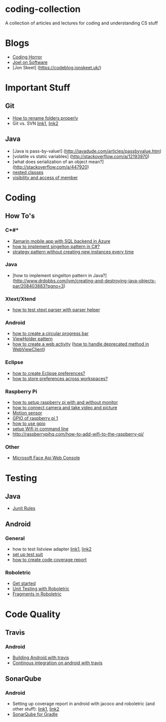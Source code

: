 # coding-collection
A collection of articles and lectures for coding and understanding CS stuff

# Blogs
- [Coding Horror](https://blog.codinghorror.com/)
- [Joel on Software](http://www.joelonsoftware.com/)
- [Jon Skeet] (https://codeblog.jonskeet.uk/)

# Important Stuff

## Git
- [How to rename folders properly](http://stackoverflow.com/a/11183844)
- Git vs. SVN [link1](http://stackoverflow.com/questions/871/why-is-git-better-than-subversion), [link2](https://svnvsgit.com/)
 
## Java
- [Java is pass-by-value!] (http://javadude.com/articles/passbyvalue.htm)
- [volatile vs static variables] (http://stackoverflow.com/a/12193970)
- [what does serialization of an object mean?] (http://stackoverflow.com/a/447920)
- [nested classes](http://docs.oracle.com/javase/tutorial/java/javaOO/nested.html)
- [visibility and access of member](http://docs.oracle.com/javase/tutorial/java/javaOO/accesscontrol.html)

# Coding
## How To's
### C*#*
- [Xamarin mobile app with SQL backend in Azure](https://docs.microsoft.com/en-us/azure/app-service-mobile/app-service-mobile-xamarin-forms-get-started)
- [how to implement singelton pattern in C#?](http://csharpindepth.com/Articles/General/Singleton.aspx)
- [strategy pattern without creating new instances every time](http://codereview.stackexchange.com/questions/58489/strategy-pattern-instances-based-on-enums)

### Java
- [how to implement singelton pattern in Java?] (http://www.drdobbs.com/jvm/creating-and-destroying-java-objects-par/208403883?pgno=3)

### Xtext/Xtend
- [how to test xtext parser with parser helper](http://zarnekow.blogspot.de/2014/10/testing-multiple-xtext-dsls.html)

### Android
- [how to create a circular progress bar](http://stackoverflow.com/a/27269329)
- [ViewHolder pattern](http://www.codeofaninja.com/2013/09/android-viewholder-pattern-example.html)
- [how to create a web activity](https://developer.chrome.com/multidevice/webview/gettingstarted) ([how to handle deprecated method in WebViewClient](http://stackoverflow.com/a/36484720))

### Eclipse
- [how to create Eclipse preferences?](http://www.vogella.com/tutorials/EclipsePreferences/article.html#tutorial-preferences-via-code)
 - [how to store preferences across workspaces?](http://stackoverflow.com/a/13320825)
 
### Raspberry Pi
- [how to setup raspberry pi with and without monitor](http://www.powerdev.de/?p=120)
- [how to connect camera and take video and picture](http://blog.pi3g.com/2013/05/raspberry-pi-kamera-richtig-anschlieen/)
- [Motion sensor](http://tutorials-raspberrypi.de/raspberry-pi-bewegungsmelder-sensor-pir/)
- [GPIO of raspberry pi 1](https://developer-blog.net/raspberry-pi-gpio-schnittstelle-teil-1/)
- [how to use gpio](http://raspberrypiguide.de/howtos/raspberry-pi-gpio-how-to/)
- [setup Wifi in command line](https://www.raspberrypi.org/documentation/configuration/wireless/wireless-cli.md)
 - http://raspberrypihq.com/how-to-add-wifi-to-the-raspberry-pi/
 
### Other
- [Microsoft Face Api Web Console](https://dev.projectoxford.ai/docs/services/563879b61984550e40cbbe8d/operations/563879b61984550f30395236)

# Testing
## Java
- [Junit Rules](http://www.marcphilipp.de/blog/2011/12/22/junit-rules/)

## Android
### General
- how to test listview adapter [link1](http://stackoverflow.com/a/13731138), [link2](https://colabug.gitbooks.io/intro-to-android-workbook-2/content/list_views/holders.html)
- [set up test suit](https://developer.android.com/training/testing/unit-testing/instrumented-unit-tests.html)
- [how to create code coverage report](http://www.qaautomated.com/2016/03/how-to-find-code-coverage-with-jacoco.html)

### Roboletric
- [Get started](http://robolectric.org/getting-started/)
- [Unit Testing with Roboletric](https://guides.codepath.com/android/Unit-Testing-with-Robolectric)
- [Fragments in Roboletric](http://stackoverflow.com/a/12903280)

# Code Quality
## Travis
### Android
 - [Building Android with travis](https://docs.travis-ci.com/user/languages/android/)
 - [Continous integration on android with travis](http://panavtec.me/continous-integration-on-android-with-travis-ci)
 
## SonarQube
### Android
 - Setting up coverage report in android with jacoco and roboletric (and other stuff): [link1](https://medium.com/@rafael_toledo/setting-up-an-unified-coverage-report-in-android-with-jacoco-robolectric-and-espresso-ffe239aaf3fa#.xv5u5xwdl), [link2](https://overflow.buffer.com/2017/01/16/android-test-sonarqube/?lang=en)
 - [SonarQube for Gradle](https://docs.sonarqube.org/display/SCAN/Analyzing+with+SonarQube+Scanner+for+Gradle#AnalyzingwithSonarQubeScannerforGradle-AdditionaldefaultswhenJaCoCopluginisapplied)
 


